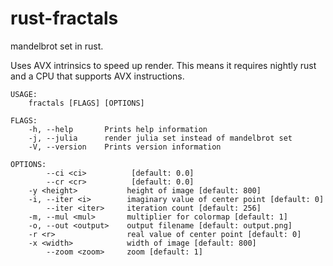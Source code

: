 # rust-fractals
mandelbrot set in rust. 

Uses AVX intrinsics to speed up render. This means it requires nightly rust and a CPU that supports AVX instructions.

```
USAGE:
    fractals [FLAGS] [OPTIONS]

FLAGS:
    -h, --help       Prints help information
    -j, --julia      render julia set instead of mandelbrot set
    -V, --version    Prints version information

OPTIONS:
        --ci <ci>          [default: 0.0]
        --cr <cr>          [default: 0.0]
    -y <height>           height of image [default: 800]
    -i, --iter <i>        imaginary value of center point [default: 0]
        --iter <iter>     iteration count [default: 256]
    -m, --mul <mul>       multiplier for colormap [default: 1]
    -o, --out <output>    output filename [default: output.png]
    -r <r>                real value of center point [default: 0]
    -x <width>            width of image [default: 800]
        --zoom <zoom>     zoom [default: 1]
```
